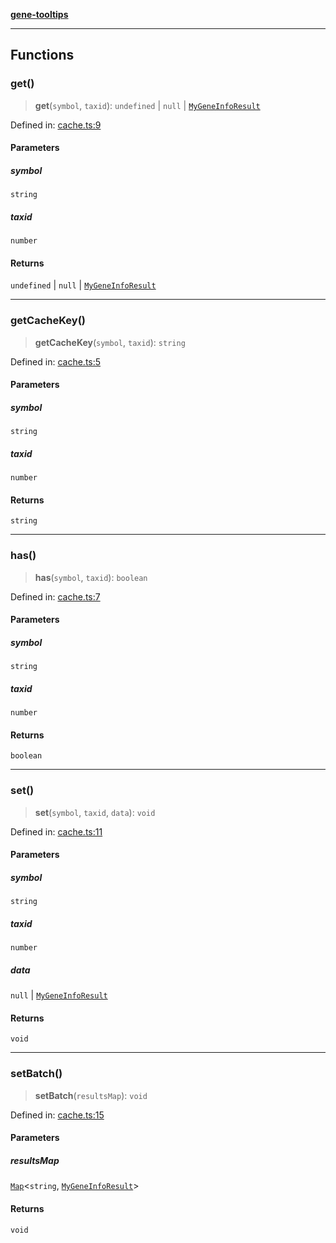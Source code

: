 [**gene-tooltips**](README.md)

***

## Functions

### get()

> **get**(`symbol`, `taxid`): `undefined` \| `null` \| [`MyGeneInfoResult`](config.md#mygeneinforesult)

Defined in: [cache.ts:9](https://github.com/mattjmeier/gene-tooltips/blob/fb2c10adf4ac9d71d1265e16b45e4b9909fd34e5/src/cache.ts#L9)

#### Parameters

##### symbol

`string`

##### taxid

`number`

#### Returns

`undefined` \| `null` \| [`MyGeneInfoResult`](config.md#mygeneinforesult)

***

### getCacheKey()

> **getCacheKey**(`symbol`, `taxid`): `string`

Defined in: [cache.ts:5](https://github.com/mattjmeier/gene-tooltips/blob/fb2c10adf4ac9d71d1265e16b45e4b9909fd34e5/src/cache.ts#L5)

#### Parameters

##### symbol

`string`

##### taxid

`number`

#### Returns

`string`

***

### has()

> **has**(`symbol`, `taxid`): `boolean`

Defined in: [cache.ts:7](https://github.com/mattjmeier/gene-tooltips/blob/fb2c10adf4ac9d71d1265e16b45e4b9909fd34e5/src/cache.ts#L7)

#### Parameters

##### symbol

`string`

##### taxid

`number`

#### Returns

`boolean`

***

### set()

> **set**(`symbol`, `taxid`, `data`): `void`

Defined in: [cache.ts:11](https://github.com/mattjmeier/gene-tooltips/blob/fb2c10adf4ac9d71d1265e16b45e4b9909fd34e5/src/cache.ts#L11)

#### Parameters

##### symbol

`string`

##### taxid

`number`

##### data

`null` | [`MyGeneInfoResult`](config.md#mygeneinforesult)

#### Returns

`void`

***

### setBatch()

> **setBatch**(`resultsMap`): `void`

Defined in: [cache.ts:15](https://github.com/mattjmeier/gene-tooltips/blob/fb2c10adf4ac9d71d1265e16b45e4b9909fd34e5/src/cache.ts#L15)

#### Parameters

##### resultsMap

[`Map`](https://developer.mozilla.org/docs/Web/JavaScript/Reference/Global_Objects/Map)\<`string`, [`MyGeneInfoResult`](config.md#mygeneinforesult)\>

#### Returns

`void`

